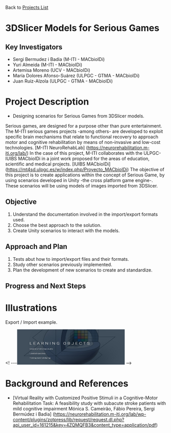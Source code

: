 Back to [Projects List](../../README.md#Projects)

# 3DSlicer Models for Serious Games

## Key Investigators

- Sergi Bermudez i Badia (M-ITI - MACbioIDi)
- Yuri Almeida (M-ITI - MACbioIDi)
- Artemisa Moreno (UCV - MACbioIDi)
- María Dolores Afonso-Suárez (ULPGC - GTMA - MACbioIDi)
- Juan Ruiz-Alzola (ULPGC - GTMA - MACbioIDi)

# Project Description

- Designing scenarios for Serious Games from 3DSlicer models.

Serious games, are designed for a purpose other than pure entertainment. The M-ITI serious games projects -among others- are developed to exploit specific brain mechanisms that relate to functional recovery to approach motor and cognitive rehabilitation by means of non-invasive and low-cost technologies.
[M-ITI NeuroRehabLab] (https://neurorehabilitation.m-iti.org/lab/)
In the case of this project, M-ITI collaborates with the ULPGC-IUIBS MACbioIDi in a joint work proposed for the areas of education, scientific and medical projects.
[IUIBS MACbioIDi] (https://mt4sd.ulpgc.es/w/index.php/Proyecto_MACbioIDi)
The objective of this project is to create applications within the concept of Serious Game, by using scenarios developed in Unity -the cross platform game engine-.
These scenarios will be using models of images imported from 3DSlicer.

## Objective

1. Understand the documentation involved in the import/export formats used.
1. Choose the best approach to the solution.
1. Create Unity scenarios to interact with the models.

## Approach and Plan

1. Tests abut how to import/export files and their formats.
1. Study other scenarios previously implemented.
1. Plan the development of new scenarios to create and standardize.

## Progress and Next Steps


# Illustrations

<!--Add pictures and links to videos that demonstrate what has been accomplished.-->
Export / Import example.

<! ---<img src="https://raw.githubusercontent.com/medtec4susdev/SlicerEcosystem/master/3DslicerTrainingNetwork_1.jpg" width="337" height="110">  -->

# Background and References

+ [Virtual Reality with Customized Positive Stimuli in a Cognitive-Motor Rehabilitation Task: A feasibility study with subacute stroke patients with mild cognitive impairment
Mónica S. Cameirão, Fábio Pereira, Sergi Bermúdez i Badia] (https://neurorehabilitation.m-iti.org/lab/wp-content/plugins/zotpress/lib/request/request.dl.php?api_user_id=161215&key=4ZQMQFB3&content_type=application/pdf)

